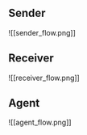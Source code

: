 
## Sender

![[sender_flow.png]]


## Receiver

![[receiver_flow.png]]
## Agent

![[agent_flow.png]]